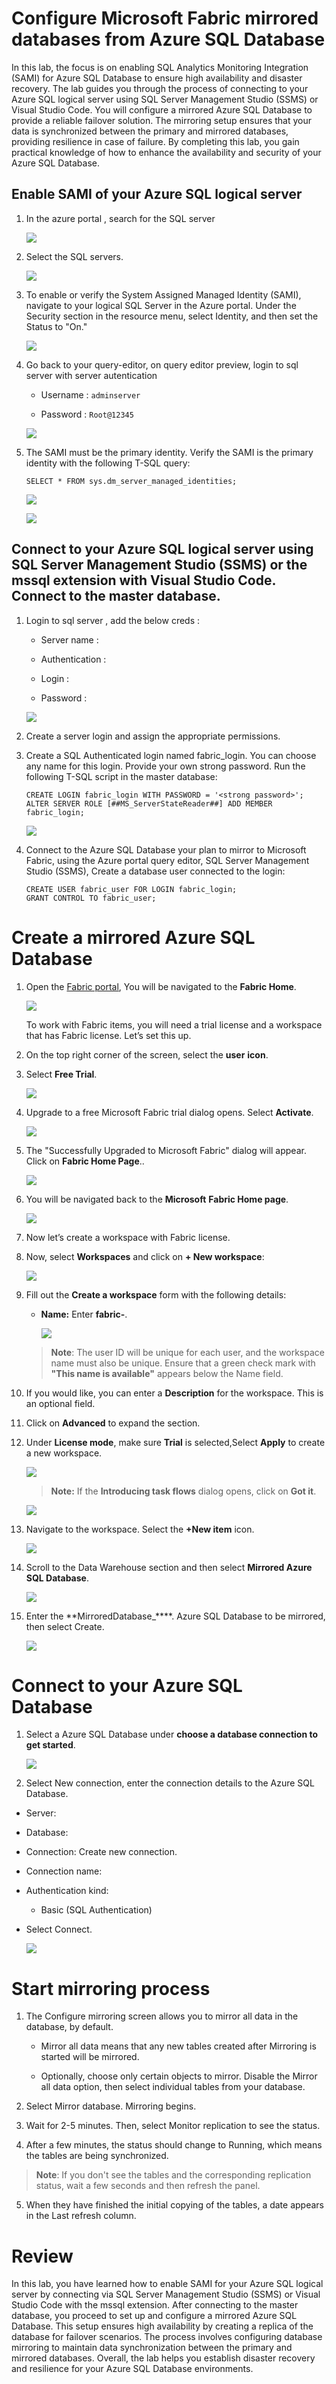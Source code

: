 # Configure Microsoft Fabric mirrored databases from Azure SQL Database 

In this lab, the focus is on enabling SQL Analytics Monitoring Integration (SAMI) for Azure SQL Database to ensure high availability and disaster recovery. The lab guides you through the process of connecting to your Azure SQL logical server using SQL Server Management Studio (SSMS) or Visual Studio Code. You will configure a mirrored Azure SQL Database to provide a reliable failover solution. The mirroring setup ensures that your data is synchronized between the primary and mirrored databases, providing resilience in case of failure. By completing this lab, you gain practical knowledge of how to enhance the availability and security of your Azure SQL Database.

## Enable SAMI of your Azure SQL logical server

1. In the azure portal , search for the SQL server
   
   ![](../media/Lab-01/sql-servers.png)

1. Select the SQL servers. 

   ![](../media/Lab-01/server-1.png)

1. To enable or verify the System Assigned Managed Identity (SAMI), navigate to your logical SQL Server in the Azure portal. Under the Security section in the resource menu, select Identity, and then set the Status to "On."

   ![](../media/Lab-01/sqldbserver01.png)

3. Go back to your query-editor, on query editor preview, login to sql server with server autentication 

   - Username : `adminserver`

   - Password : `Root@12345`

   ![](../media/Lab-01/query-editor.png)

2. The SAMI must be the primary identity. Verify the SAMI is the primary identity with the following T-SQL query: 

   ```
   SELECT * FROM sys.dm_server_managed_identities;
   ```

   ![](../media/Lab-01/query-editor-1-1.png)

    ![](../media/Lab-01/results-1.png)



## Connect to your Azure SQL logical server using SQL Server Management Studio (SSMS) or the mssql extension with Visual Studio Code. Connect to the master database.

1. Login to sql server , add the below creds :

   - Server name : 

   - Authentication : 

   - Login : 

   - Password : 

    ![](../media/Lab-01/sql-login.png)

1. Create a server login and assign the appropriate permissions.


1. Create a SQL Authenticated login named fabric_login. You can choose any name for this login. Provide your own strong password. Run the following T-SQL script in the master database:

  
     ```
     CREATE LOGIN fabric_login WITH PASSWORD = '<strong password>';
     ALTER SERVER ROLE [##MS_ServerStateReader##] ADD MEMBER fabric_login;
     ```

   ![](../media/Lab-01/sql-query-1.png)

1. Connect to the Azure SQL Database your plan to mirror to Microsoft Fabric, using the Azure portal query editor, SQL Server Management Studio (SSMS), Create a database user connected to the login: 

     ```
     CREATE USER fabric_user FOR LOGIN fabric_login;
     GRANT CONTROL TO fabric_user;
     ```

# Create a mirrored Azure SQL Database

1. Open the [Fabric portal](https://app.fabric.microsoft.com/home), You will be navigated to the **Fabric Home**.

    ![](../media/Lab-01/image10.png)

    To work with Fabric items, you will need a trial license and a workspace that has Fabric license. Let’s set this up.

1. On the top right corner of the screen, select the **user** **icon**.

1. Select **Free Trial**.

    ![](../media/Lab-01/image11.png)

1. Upgrade to a free Microsoft Fabric trial dialog opens. Select **Activate**.

    ![](../media/Lab-01/image12.png)

1. The "Successfully Upgraded to Microsoft Fabric" dialog will appear. Click on **Fabric Home Page**..  

   ![](../media/Lab-01/fabrichome_1.png)

1. You will be navigated back to the **Microsoft** **Fabric Home page**.

    ![](../media/Lab-01/image10.png)

1. Now let’s create a workspace with Fabric license. 

1.  Now, select **Workspaces** and click on **+ New workspace**:

     ![](../media/Lab-01/workspace-1.png)

2. Fill out the **Create a workspace** form with the following details:

   - **Name:** Enter **fabric-<inject key="DeploymentID" enableCopy="false"/>**.

      ![](../media/Lab-01/workspacename.png)
   
   >**Note**: The user ID will be unique for each user, and the workspace name must also be unique. Ensure that a green check mark with **"This name is available"** appears below the Name field.

1. If you would like, you can enter a **Description** for the workspace. This is an optional field.

1. Click on **Advanced** to expand the section.

1. Under **License mode**, make sure **Trial** is selected,Select **Apply** to create a new workspace.

    ![](../media/Lab-01/imag017-1.png)

    >**Note:** If the **Introducing task flows** dialog opens, click on **Got it**.

    ![](../media/Lab-01/image28.png)

1. Navigate to the workspace. Select the **+New item** icon.

    ![](../media/Lab-01/fabric-new.png)

1. Scroll to the Data Warehouse section and then select **Mirrored Azure SQL Database**.

   ![](../media/Lab-01/mirrored-1.png)
  
1. Enter the **MirroredDatabase_<inject key="DeploymentID" enableCopy="false"/>****. Azure SQL Database to be mirrored, then select Create.

   ![](../media/Lab-01/name-mirrored.png)


# Connect to your Azure SQL Database

1. Select a Azure SQL Database under **choose a database connection to get started**.

   ![](../media/Lab-01/azure-sql-database.png)


2. Select New connection, enter the connection details to the Azure SQL Database.

  - Server: 
  - Database: 
  - Connection: Create new connection.
  - Connection name: 
  - Authentication kind:
    - Basic (SQL Authentication)
  - Select Connect.

     ![](../media/Lab-01/connection-string.png)

 # Start mirroring process

1.  The Configure mirroring screen allows you to mirror all data in the database, by default.

      - Mirror all data means that any new tables created after Mirroring is started will be mirrored.

      - Optionally, choose only certain objects to mirror. Disable the Mirror all data option, then select individual tables from your database.

2. Select Mirror database. Mirroring begins.

3. Wait for 2-5 minutes. Then, select Monitor replication to see the status.

4. After a few minutes, the status should change to Running, which means the tables are being synchronized.

 >**Note**: If you don't see the tables and the corresponding replication status, wait a few seconds and then refresh the panel.

5. When they have finished the initial copying of the tables, a date appears in the Last refresh column.

# Review

In this lab, you have learned how to enable SAMI for your Azure SQL logical server by connecting via SQL Server Management Studio (SSMS) or Visual Studio Code with the mssql extension. After connecting to the master database, you proceed to set up and configure a mirrored Azure SQL Database. This setup ensures high availability by creating a replica of the database for failover scenarios. The process involves configuring database mirroring to maintain data synchronization between the primary and mirrored databases. Overall, the lab helps you establish disaster recovery and resilience for your Azure SQL Database environments.



